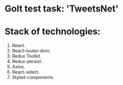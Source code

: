 # GoIt test task: 'TweetsNet'

# Stack of technologies: 

1. React.
2. React-router-dom.
3. Redux Toolkit.
4. Redux-persist.
5. Axios.
6. React-select.
7. Styled-components.
